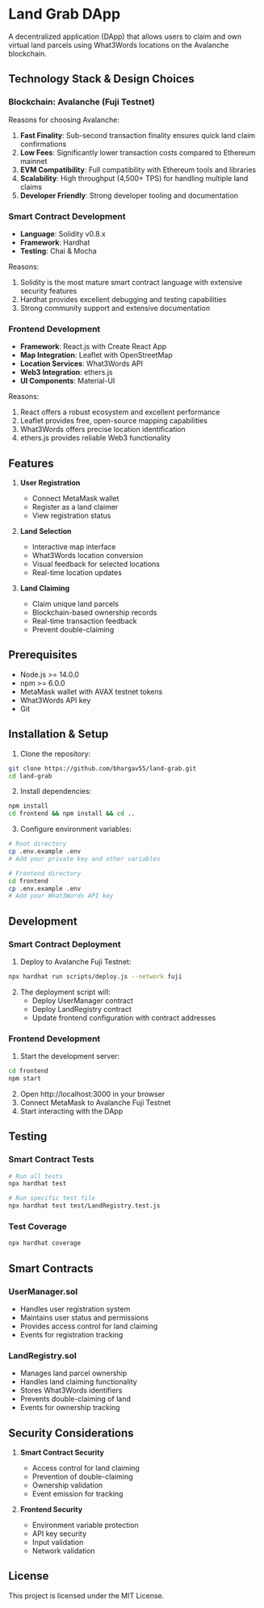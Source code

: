 # Land Grab DApp

A decentralized application (DApp) that allows users to claim and own virtual land parcels using What3Words locations on the Avalanche blockchain.

## Technology Stack & Design Choices

### Blockchain: Avalanche (Fuji Testnet)

Reasons for choosing Avalanche:
1. **Fast Finality**: Sub-second transaction finality ensures quick land claim confirmations
2. **Low Fees**: Significantly lower transaction costs compared to Ethereum mainnet
3. **EVM Compatibility**: Full compatibility with Ethereum tools and libraries
4. **Scalability**: High throughput (4,500+ TPS) for handling multiple land claims
5. **Developer Friendly**: Strong developer tooling and documentation

### Smart Contract Development
- **Language**: Solidity v0.8.x
- **Framework**: Hardhat
- **Testing**: Chai & Mocha

Reasons:
1. Solidity is the most mature smart contract language with extensive security features
2. Hardhat provides excellent debugging and testing capabilities
3. Strong community support and extensive documentation

### Frontend Development
- **Framework**: React.js with Create React App
- **Map Integration**: Leaflet with OpenStreetMap
- **Location Services**: What3Words API
- **Web3 Integration**: ethers.js
- **UI Components**: Material-UI

Reasons:
1. React offers a robust ecosystem and excellent performance
2. Leaflet provides free, open-source mapping capabilities
3. What3Words offers precise location identification
4. ethers.js provides reliable Web3 functionality

## Features

1. **User Registration**
   - Connect MetaMask wallet
   - Register as a land claimer
   - View registration status

2. **Land Selection**
   - Interactive map interface
   - What3Words location conversion
   - Visual feedback for selected locations
   - Real-time location updates

3. **Land Claiming**
   - Claim unique land parcels
   - Blockchain-based ownership records
   - Real-time transaction feedback
   - Prevent double-claiming

## Prerequisites

- Node.js >= 14.0.0
- npm >= 6.0.0
- MetaMask wallet with AVAX testnet tokens
- What3Words API key
- Git

## Installation & Setup

1. Clone the repository:
```bash
git clone https://github.com/bhargav55/land-grab.git
cd land-grab
```

2. Install dependencies:
```bash
npm install
cd frontend && npm install && cd ..
```

3. Configure environment variables:
```bash
# Root directory
cp .env.example .env
# Add your private key and other variables

# Frontend directory
cd frontend
cp .env.example .env
# Add your What3Words API key
```

## Development

### Smart Contract Deployment

1. Deploy to Avalanche Fuji Testnet:
```bash
npx hardhat run scripts/deploy.js --network fuji
```

2. The deployment script will:
   - Deploy UserManager contract
   - Deploy LandRegistry contract
   - Update frontend configuration with contract addresses

### Frontend Development

1. Start the development server:
```bash
cd frontend
npm start
```

2. Open http://localhost:3000 in your browser
3. Connect MetaMask to Avalanche Fuji Testnet
4. Start interacting with the DApp

## Testing

### Smart Contract Tests
```bash
# Run all tests
npx hardhat test

# Run specific test file
npx hardhat test test/LandRegistry.test.js
```

### Test Coverage
```bash
npx hardhat coverage
```

## Smart Contracts

### UserManager.sol
- Handles user registration system
- Maintains user status and permissions
- Provides access control for land claiming
- Events for registration tracking

### LandRegistry.sol
- Manages land parcel ownership
- Handles land claiming functionality
- Stores What3Words identifiers
- Prevents double-claiming of land
- Events for ownership tracking

## Security Considerations

1. **Smart Contract Security**
   - Access control for land claiming
   - Prevention of double-claiming
   - Ownership validation
   - Event emission for tracking

2. **Frontend Security**
   - Environment variable protection
   - API key security
   - Input validation
   - Network validation


## License

This project is licensed under the MIT License.
